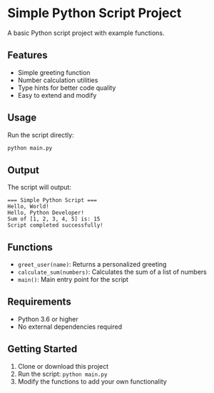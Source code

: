 # Simple Python Script Project

A basic Python script project with example functions.

## Features

- Simple greeting function
- Number calculation utilities
- Type hints for better code quality
- Easy to extend and modify

## Usage

Run the script directly:

```bash
python main.py
```

## Output

The script will output:
```
=== Simple Python Script ===
Hello, World!
Hello, Python Developer!
Sum of [1, 2, 3, 4, 5] is: 15
Script completed successfully!
```

## Functions

- `greet_user(name)`: Returns a personalized greeting
- `calculate_sum(numbers)`: Calculates the sum of a list of numbers
- `main()`: Main entry point for the script

## Requirements

- Python 3.6 or higher
- No external dependencies required

## Getting Started

1. Clone or download this project
2. Run the script: `python main.py`
3. Modify the functions to add your own functionality 